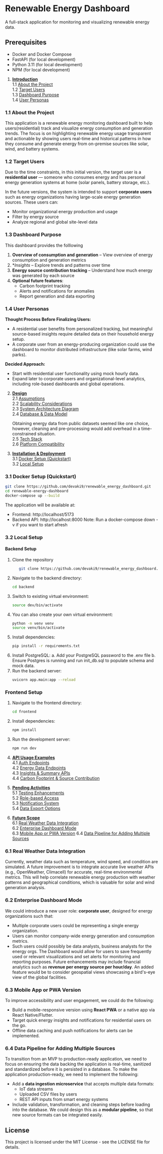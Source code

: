 # Renewable Energy Dashboard

A full-stack application for monitoring and visualizing renewable energy data.
## Prerequisites

- Docker and Docker Compose
- FastAPI (for local development)
- Python 3.11 (for local development)
- NPM (for local development)

1. [**Introduction**](#1-introduction)  
   1.1 [About the Project](#11-about-the-project)  
   1.2 [Target Users](#12-target-users)  
   1.3 [Dashboard Purpose](#13-dashboard-purpose)  
   1.4 [User Personas](#14-user-personas)

### 1.1 About the Project
This application is a renewable energy monitoring dashboard built to help users(residential) track and visualize energy consumption and generation trends. The focus is on highlighting renewable energy usage transparent and actionable by showing users real-time and historical patterns in how they consume and generate energy from on-premise sources like solar, wind, and battery systems.

### 1.2 Target Users
Due to the time constraints, in this initial version, the target user is a **residential user** — someone who consumes energy and has personal energy generation systems at home (solar panels, battery storage, etc.).

In the future versions, the system is intended to support **corporate users** such as energy organizations having large-scale energy generation sources. These users can:
- Monitor organizational energy production and usage
- Filter by energy source
- Analyze regional and global site-level data

### 1.3 Dashboard Purpose
This dashboard provides the folllowing
1. **Overview of consumption and generation** – View overview of  energy consumption and generation metrics
2. **Insights* – Explore trends and patterns over time
3. **Energy source contribution tracking** – Understand how much energy was generated by each source
4. **Optional future features**:
   - Carbon footprint tracking
   - Alerts and notifications for anomalies
   - Report generation and data exporting

### 1.4 User Personas
**Thought Process Before Finalizing Users:**
- A residential user benefits from personalized tracking, but meaningful source-based insights require detailed data on their household energy setup.
- A corporate user from an energy-producing organization could use the dashboard to monitor distributed infrastructure (like solar farms, wind parks).

**Decided Approach:**
- Start with residential user functionality using mock hourly data.
- Expand later to corporate users and organizational-level analytics, including role-based dashboards and global operations.

2. [**Design**](#2-design)  
   2.1 [Assumptions](#21-assumptions)  
   2.2 [Scalability Considerations](#22-scalability-considerations)  
   2.3 [System Architecture Diagram](#23-system-architecture-diagram)  
   2.4 [Database & Data Model](#24-database--data-model)

   Obtaining energy data from public datasets seemed like one choice, however, cleaning and pre-processing would add overhead in a time-constrained situation.  
   2.5 [Tech Stack](#25-tech-stack)  
   2.6 [Platform Compatibility](#26-platform-compatibility)

3. [**Installation & Deployment**](#3-installation--deployment)  
   3.1 [Docker Setup (Quickstart)](#31-docker-setup-quickstart)  
   3.2 [Local Setup](#32-local-setup)  

### 3.1 Docker Setup (Quickstart)
```bash
git clone https://github.com/devaki9/renewable_energy_dashboard.git
cd renewable-energy-dashboard
docker-compose up --build
```
The application will be available at:
   - Frontend: http://localhost/5173
   - Backend API: http://localhost:8000
Note: Run a docker-compose down -v if you want to start afresh

### 3.2 Local Setup
#### Backend Setup
1. Clone the repository
   ```bash
      git clone https://github.com/devaki9/renewable_energy_dashboard.git
   ```
2. Navigate to the backend directory:
   ```bash
   cd backend
   ```
2. Switch to existing virtual environment:
   ```bash
   source dev/bin/activate
   ```
3. You can also create your own virtual environment:
   ```bash
   python -m venv venv
   source venv/bin/activate
   ```
3. Install dependencies:
   ```bash
   pip install -r requirements.txt
   ```
4. Install PostgreSQL:
   a. Add your PostgreSQL password to the .env file
   b. Ensure Postgres is running and run init_db.sql to populate schema and mock data.
4. Run the backend server:
   ```bash
   uvicorn app.main:app --reload
   ```

### Frontend Setup
1. Navigate to the frontend directory:
   ```bash
   cd frontend
   ```
2. Install dependencies:
   ```bash
   npm install
   ```
3. Run the development server:
   ```bash
   npm run dev
   ```

4. [**API Usage Examples**](#4-api-usage-examples)  
   4.1 [Auth Endpoints](#41-auth-endpoints)  
   4.2 [Energy Data Endpoints](#42-energy-data-endpoints)  
   4.3 [Insights & Summary APIs](#43-insights--summary-apis)  
   4.4 [Carbon Footprint & Source Contribution](#44-carbon-footprint--source-contribution)

5. [**Pending Activities**](#5-pending-activities)  
   5.1 [Testing Enhancements](#51-testing-enhancements)  
   5.2 [Role-based Access](#52-role-based-access)  
   5.3 [Notification System](#53-notification-system)  
   5.4 [Data Export Options](#54-data-export-options)

6. [**Future Scope**](#6-future-scope)  
   6.1 [Real Weather Data Integration](#61-real-weather-data-integration)  
   6.2 [Enterprise Dashboard Mode](#62-enterprise-dashboard-mode)  
   6.3 [Mobile App or PWA Version](#63-mobile-app-or-pwa-version)
   6.4 [Data Pipeline for Adding Multiple Sources](#64-data-pipeline-for-adding-multiple-sources)

### 6.1 Real Weather Data Integration
Currently, weather data such as temperature, wind speed, and condition are simulated. A future improvement is to integrate accurate live weather APIs (e.g., OpenWeather, Climacell) for accurate, real-time environmental metrics. This will help correlate renewable energy production with weather patterns and geographical conditions, which is valuable for solar and wind generation analysis.

### 6.2 Enterprise Dashboard Mode
We could introduce a new user role: **corporate user**, designed for energy organizations such that:
- Multiple corporate users could be representing a single energy organization.
- Users can monitor company-wide energy generation and consumption metrics. 
- Such users could possibly be data analysts, business analysts for the energy orgs.
The Dashboard would allow for users to save frequently used or relevant visualizations and set alerts for monitoring and reporting purposes. Future enhancements may include financial analytics such as **revenue per energy source per hour/day**. An added feature would be to consider geospatial views showcasing a bird's-eye view of the global facilities.

### 6.3 Mobile App or PWA Version
To improve accessibility and user engagement, we could do the following:
- Build a mobile-responsive version using **React PWA** or a native app via React Native/Flutter.
- Target quick energy insights and notifications for residential users on the go.
- Offline data caching and push notifications for alerts can be implemented.

### 6.4 Data Pipeline for Adding Multiple Sources
To transition from an MVP to production-ready application, we need to focus on ensuring the data backing the application is real-time, sanitized and standardized before it is persisted in a database.
To make the application production-ready, we need to implement the following:
- Add a **data ingestion microservice** that accepts multiple data formats:
  - IoT data streams
  - Uploaded CSV files by users
  - REST API inputs from smart energy systems
- Include validation, transformation, and cleaning steps before loading into the database.
We could design this as a **modular pipeline**, so that new source formats can be integrated easily.

## License
This project is licensed under the MIT License - see the LICENSE file for details. 